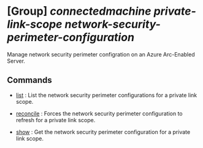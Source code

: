 # [Group] _connectedmachine private-link-scope network-security-perimeter-configuration_

Manage network security perimeter configration on an Azure Arc-Enabled Server.

## Commands

- [list](/Commands/connectedmachine/private-link-scope/network-security-perimeter-configuration/_list.md)
: List the network security perimeter configurations for a private link scope.

- [reconcile](/Commands/connectedmachine/private-link-scope/network-security-perimeter-configuration/_reconcile.md)
: Forces the network security perimeter configuration to refresh for a private link scope.

- [show](/Commands/connectedmachine/private-link-scope/network-security-perimeter-configuration/_show.md)
: Get the network security perimeter configuration for a private link scope.
